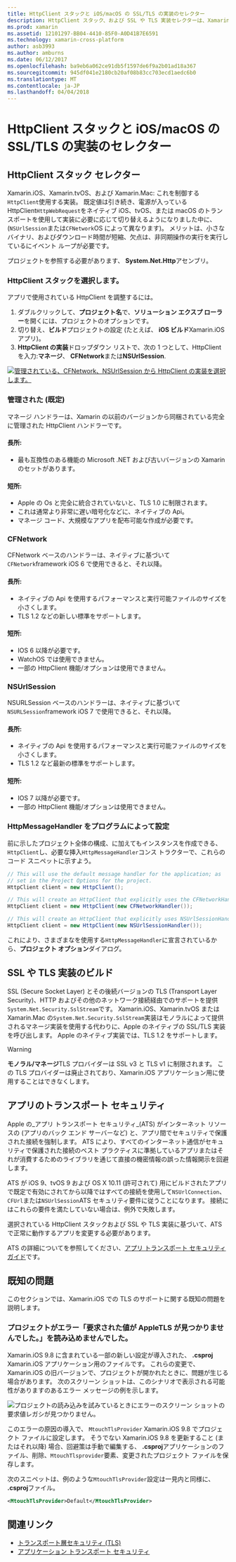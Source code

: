 ```yaml
---
title: HttpClient スタックと iOS/macOS の SSL/TLS の実装のセレクター
description: HttpClient スタック、および SSL や TLS 実装セレクターは、Xamarin iOS、tvOS、または macOS アプリで使用する HttpClient および SSL や TLS の実装を決定します。
ms.prod: xamarin
ms.assetid: 12101297-BB04-4410-85F0-A0D41B7E6591
ms.technology: xamarin-cross-platform
author: asb3993
ms.author: amburns
ms.date: 06/12/2017
ms.openlocfilehash: ba9eb6a062ce91db5f1597de6f9a2b01ad18a367
ms.sourcegitcommit: 945df041e2180cb20af08b83cc703ecd1aedc6b0
ms.translationtype: MT
ms.contentlocale: ja-JP
ms.lasthandoff: 04/04/2018
---
```

# <a name="httpclient-stack-and-ssltls-implementation-selector-for-iosmacos"></a>HttpClient スタックと iOS/macOS の SSL/TLS の実装のセレクター

## <a name="httpclient-stack-selector"></a>HttpClient スタック セレクター

Xamarin.iOS、Xamarin.tvOS、および Xamarin.Mac: これを制御する`HttpClient`使用する実装。 既定値は引き続き、電源が入っている HttpClient`HttpWebRequest`をネイティブ iOS、tvOS、または macOS のトランスポートを使用して実装に必要に応じて切り替えるようになりました中に、(`NSUrlSession`または`CFNetwork`OS によって異なります)。 メリットは、小さなバイナリ、およびダウンロード時間が短縮、欠点は、非同期操作の実行を実行しているにイベント ループが必要です。

プロジェクトを参照する必要があります、 **System.Net.Http**アセンブリ。

<a name="Selecting-a-HttpClient-Stack" />

### <a name="selecting-a-httpclient-stack"></a>HttpClient スタックを選択します。

アプリで使用されている HttpClient を調整するには。

1. ダブルクリックして、**プロジェクト名**で、**ソリューション エクスプ ローラー**を開くには、プロジェクトのオプションです。
2. 切り替え、**ビルド**プロジェクトの設定 (たとえば、 **iOS ビルド**Xamarin.iOS アプリ)。
3. **HttpClient の実装**ドロップダウン リストで、次の 1 つとして、HttpClient を入力:**マネージ**、 **CFNetwork**または**NSUrlSession**.

[![管理されている、CFNetwork、NSUrlSession から HttpClient の実装を選択します。](http-stack-images/http-xs-sml.png)](http-stack-images/http-xs.png#lightbox)

<a name="Managed" />

### <a name="managed-default"></a>管理された (既定)

マネージ ハンドラーは、Xamarin の以前のバージョンから同梱されている完全に管理された HttpClient ハンドラーです。

#### <a name="pros"></a>長所:

 - 最も互換性のある機能の Microsoft .NET および古いバージョンの Xamarin のセットがあります。

#### <a name="cons"></a>短所:

 - Apple の Os と完全に統合されていないと、TLS 1.0 に制限されます。
 - これは通常より非常に遅い暗号化などに、ネイティブの Api。
 - マネージ コード、大規模なアプリを配布可能な作成が必要です。

<a name="CFNetwork" />

### <a name="cfnetwork"></a>CFNetwork

CFNetwork ベースのハンドラーは、ネイティブに基づいて`CFNetwork`framework iOS 6 で使用できると、それ以降。

#### <a name="pros"></a>長所:

 - ネイティブの Api を使用するパフォーマンスと実行可能ファイルのサイズを小さくします。
 - TLS 1.2 などの新しい標準をサポートします。

#### <a name="cons"></a>短所:

 - IOS 6 以降が必要です。
 - WatchOS では使用できません。
 - 一部の HttpClient 機能/オプションは使用できません。

<a name="NSUrlSession" />

### <a name="nsurlsession"></a>NSUrlSession

NSURLSession ベースのハンドラーは、ネイティブに基づいて`NSURLSession`framework iOS 7 で使用できると、それ以降。

#### <a name="pros"></a>長所:

 - ネイティブの Api を使用するパフォーマンスと実行可能ファイルのサイズを小さくします。
 - TLS 1.2 など最新の標準をサポートします。

#### <a name="cons"></a>短所:

 - IOS 7 以降が必要です。
 - 一部の HttpClient 機能/オプションは使用できません。

### <a name="programmatically-setting-the-httpmessagehandler"></a>HttpMessageHandler をプログラムによって設定

前に示したプロジェクト全体の構成、に加えてもインスタンスを作成できる、`HttpClient`し、必要な挿入`HttpMessageHandler`コンス トラクターで、これらのコード スニペットに示すよう。

```csharp
// This will use the default message handler for the application; as
// set in the Project Options for the project.
HttpClient client = new HttpClient();

// This will create an HttpClient that explicitly uses the CFNetworkHandler
HttpClient client = new HttpClient(new CFNetworkHandler());

// This will create an HttpClient that explicitly uses NSUrlSessionHandler
HttpClient client = new HttpClient(new NSUrlSessionHandler());
```

これにより、さまざまなを使用する`HttpMessageHandler`に宣言されているから、**プロジェクト オプション**ダイアログ。

<a name="New-SSL-TLS-implementation-build-option" />
<a name="Selecting-a-SSL-TLS-implementation" />
<a name="Apple-TLS" />

## <a name="ssltls-implementation-build"></a>SSL や TLS 実装のビルド

SSL (Secure Socket Layer) とその後続バージョンの TLS (Transport Layer Security)、HTTP およびその他のネットワーク接続経由でのサポートを提供`System.Net.Security.SslStream`です。 Xamarin.iOS、Xamarin.tvOS または Xamarin.Mac の`System.Net.Security.SslStream`実装はモノラルによって提供されるマネージ実装を使用する代わりに、Apple のネイティブの SSL/TLS 実装を呼び出します。 Apple のネイティブ実装では、TLS 1.2 をサポートします。

<a name="Mono" />

> [!WARNING]
> **モノラル/マネージ**TLS プロバイダーは SSL v3 と TLS v1 に制限されます。 この TLS プロバイダーは廃止されており、Xamarin.iOS アプリケーション用に使用することはできなくします。 

<a name="App-Transport-Security" />

## <a name="app-transport-security"></a>アプリのトランスポート セキュリティ

Apple の_アプリ トランスポート セキュリティ_(ATS) がインターネット リソースの (アプリのバック エンド サーバーなど) と、アプリ間でセキュリティで保護された接続を強制します。 ATS により、すべてのインターネット通信がセキュリティで保護された接続のベスト プラクティスに準拠しているアプリまたはそれが消費するためのライブラリを通じて直接の機密情報の誤った情報開示を回避します。

ATS が iOS 9、tvOS 9 および OS X 10.11 (許可されて) 用にビルドされたアプリで既定で有効にされてから以降ではすべての接続を使用して`NSUrlConnection`、`CFUrl`または`NSUrlSession`ATS セキュリティ要件に従うことになります。 接続にはこれらの要件を満たしていない場合は、例外で失敗します。

選択されている HttpClient スタックおよび SSL や TLS 実装に基づいて、ATS で正常に動作するアプリを変更する必要があります。

ATS の詳細についてを参照してください、[アプリ トランスポート セキュリティ ガイド](~/ios/app-fundamentals/ats.md)です。

## <a name="known-issues"></a>既知の問題

このセクションでは、Xamarin.iOS での TLS のサポートに関する既知の問題を説明します。

### <a name="project-failed-to-load-with-error-requested-value-appletls-wasnt-found"></a>プロジェクトがエラー「要求された値が AppleTLS が見つかりませんでした。」を読み込めませんでした。

Xamarin.iOS 9.8 に含まれている一部の新しい設定が導入された、 **.csproj** Xamarin.iOS アプリケーション用のファイルです。 これらの変更で、Xamarin.iOS の旧バージョンで、プロジェクトが開かれたときに、問題が生じる場合があります。 次のスクリーン ショットは、このシナリオで表示される可能性がありますのあるエラー メッセージの例を示します。

![プロジェクトの読み込みを試みているときにエラーのスクリーン ショットの要求値レガシが見つかりません。](http-stack-images/tlserror-xs.png)

このエラーの原因の導入で、 `MtouchTlsProvider` Xamarin.iOS 9.8 でプロジェクト ファイルに設定します。 そうでない Xamarin.iOS 9.8 を更新すること (またはそれ以降) 場合、回避策は手動で編集する、 **.csproj**アプリケーションのファイル、削除、`MtouchTlsprovider`要素、変更されたプロジェクト ファイルを保存します。

次のスニペットは、例のような`MtouchTlsProvider`設定は一見内と同様に、 **.csproj**ファイル。

```xml
<MtouchTlsProvider>Default</MtouchTlsProvider>
```

## <a name="related-links"></a>関連リンク

- [トランスポート層セキュリティ (TLS)](~/cross-platform/app-fundamentals/transport-layer-security.md)
- [アプリケーション トランスポート セキュリティ](~/ios/app-fundamentals/ats.md)

